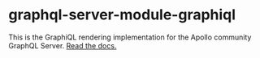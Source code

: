 # graphql-server-module-graphiql

This is the GraphiQL rendering implementation for the Apollo community GraphQL Server. [Read the docs.](https://www.apollographql.com/docs/apollo-server/)

